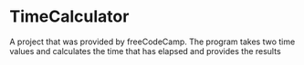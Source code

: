 # TimeCalculator
A project that was provided by freeCodeCamp. The program takes two time values and calculates the time that has elapsed and provides the results
